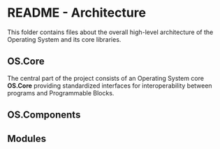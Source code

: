 # README - Architecture

This folder contains files about the overall high-level architecture of the Operating System and its core libraries.

## OS.Core

The central part of the project consists of an Operating System core **OS.Core** providing standardized interfaces for interoperability between programs and Programmable Blocks.

## OS.Components

## Modules
